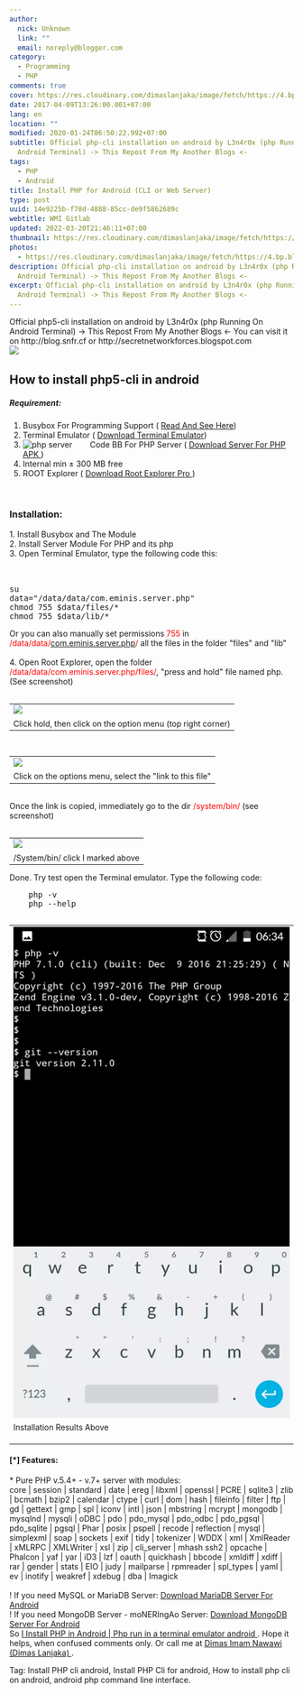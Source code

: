 ```yaml
---
author:
  nick: Unknown
  link: ""
  email: noreply@blogger.com
category:
  - Programming
  - PHP
comments: true
cover: https://res.cloudinary.com/dimaslanjaka/image/fetch/https://4.bp.blogspot.com/-3UATHL878wU/WKoXE11tarI/AAAAAAAAFAA/QhBnNJFo5QAiB4C04RKBG9zuFrP2Uhm4gCLcB/s1600/serverphp.jpg
date: 2017-04-09T13:26:00.001+07:00
lang: en
location: ""
modified: 2020-01-24T06:50:22.992+07:00
subtitle: Official php-cli installation on android by L3n4r0x (php Running On
  Android Terminal) -> This Repost From My Another Blogs <-
tags:
  - PHP
  - Android
title: Install PHP for Android (CLI or Web Server)
type: post
uuid: 14e9225b-f78d-4888-85cc-de9f5862689c
webtitle: WMI Gitlab
updated: 2022-03-20T21:46:11+07:00
thumbnail: https://res.cloudinary.com/dimaslanjaka/image/fetch/https://4.bp.blogspot.com/-3UATHL878wU/WKoXE11tarI/AAAAAAAAFAA/QhBnNJFo5QAiB4C04RKBG9zuFrP2Uhm4gCLcB/s1600/serverphp.jpg
photos:
  - https://res.cloudinary.com/dimaslanjaka/image/fetch/https://4.bp.blogspot.com/-3UATHL878wU/WKoXE11tarI/AAAAAAAAFAA/QhBnNJFo5QAiB4C04RKBG9zuFrP2Uhm4gCLcB/s1600/serverphp.jpg
description: Official php-cli installation on android by L3n4r0x (php Running On
  Android Terminal) -> This Repost From My Another Blogs <-
excerpt: Official php-cli installation on android by L3n4r0x (php Running On
  Android Terminal) -> This Repost From My Another Blogs <-
---
```


<div dir="ltr" style="text-align: left" trbidi="on">
  <div>
    Official php5-cli installation on android by L3n4r0x (php Running On Android Terminal) -&gt; This Repost From My Another Blogs &lt;- You can visit it on http://blog.snfr.cf or
    http://secretnetworkforces.blogspot.com
  </div>
  <img src="https://res.cloudinary.com/dimaslanjaka/image/fetch/https://4.bp.blogspot.com/-3UATHL878wU/WKoXE11tarI/AAAAAAAAFAA/QhBnNJFo5QAiB4C04RKBG9zuFrP2Uhm4gCLcB/s1600/serverphp.jpg" />
  <div>
    <h2>How to install php5-cli in android</h2>
    <h5>Requirement:</h5>
  </div>
  <ol>
    <li>
      Busybox For Programming Support (
      <a href="https://secretnetworkforces.blogspot.co.id/2017/02/busybox-for-programming-support.html?m=1" target="_blank" rel="noopener noreferer nofollow"> Read And See Here</a>)
    </li>
    <li>
      Terminal Emulator (
      <a href="http://android-terminal-emulator.id.uptodown.com/android/download&amp;usg=ALkJrhgo7D4q5JlIuFygyeD5GzdN6lUkNw" rel="noopener noreferer nofollow" target="_blank">
        Download Terminal Emulator</a
      >)
    </li>
    <li>
      <img alt="php server" src="https://res.cloudinary.com/dimaslanjaka/image/fetch/https://pic.apk4fun.com/9c/de/13/com.esminis.server.php-92149-qr-code.png" />&nbsp; &nbsp; &nbsp; &nbsp; Code
      BB&nbsp;For PHP Server ( <a href="https://www12.zippyshare.com/v/ZfZ59Qkh/file.html" target="_blank" rel="noopener noreferer nofollow"> Download Server For PHP APK </a> )
    </li>
    <li>Internal min ± 300 MB free</li>
    <li>ROOT Explorer ( <a href="https://rootexplorer.co/wp-content/uploads/2016/11/Root-Explorer-4.0.5.apk" target="_blank" rel="noopener noreferer nofollow"> Download Root Explorer Pro </a> )</li>
  </ol>
  <br />
  <h3></h3>
  <h3>Installation:</h3>
  <div>1. Install Busybox and The Module</div>
  <div>2. Install Server Module For PHP and its php</div>
  <div>3. Open Terminal Emulator, type the following code this:</div>
  <div><br /></div>
  <div>
    <pre><br>su<br>data="/data/data/com.eminis.server.php"<br>chmod 755 $data/files/*<br>chmod 755 $data/lib/*<br></pre>
    Or you can also manually set permissions <span style="color: red">755</span> in
    <span style="color: red">/data/data/<a href="http://web-manajemen.blogspot.com/search?q=com.eminis.server.php" target="_blank">com.eminis.server.php</a>/</span> all the files in the folder "files"
    and "lib" <br />
    <br />
    4. Open Root Explorer, open the folder <span style="color: red">/data/data/com.eminis.server.php/files/</span>, "press and hold" file named php. (See screenshot) <br />
    <br />
    <table align="center" cellpadding="0" cellspacing="0">
      <tbody>
        <tr>
          <td>
            <a
              href="https://3.bp.blogspot.com/-4Vxims5hNn0/WKoef7HN-QI/AAAAAAAAFAQ/mMoYicL08MoveNutmUxI0BCyLHPyOA3uACLcB/s1600/Screenshot_2017-02-09-07-28-29-picsay.png"
              rel="noopener noreferer nofollow">
              <img
                border="0"
                src="https://res.cloudinary.com/dimaslanjaka/image/fetch/https://3.bp.blogspot.com/-4Vxims5hNn0/WKoef7HN-QI/AAAAAAAAFAQ/mMoYicL08MoveNutmUxI0BCyLHPyOA3uACLcB/s1600/Screenshot_2017-02-09-07-28-29-picsay.png" />
            </a>
          </td>
        </tr>
        <tr>
          <td>Click hold, then click on the option menu (top right corner)</td>
        </tr>
      </tbody>
    </table>
    <br />
    <table align="center" cellpadding="0" cellspacing="0">
      <tbody>
        <tr>
          <td>
            <a
              href="https://4.bp.blogspot.com/-qL_df_2RacQ/WKoeooYyN3I/AAAAAAAAFAU/mi7d1QL1JyAMaYaAgZxWUXIf0LmPI8HTgCLcB/s1600/Screenshot_2017-02-09-07-23-51-picsay.png"
              rel="noopener noreferer nofollow">
              <img
                border="0"
                src="https://res.cloudinary.com/dimaslanjaka/image/fetch/https://4.bp.blogspot.com/-qL_df_2RacQ/WKoeooYyN3I/AAAAAAAAFAU/mi7d1QL1JyAMaYaAgZxWUXIf0LmPI8HTgCLcB/s1600/Screenshot_2017-02-09-07-23-51-picsay.png" />
            </a>
          </td>
        </tr>
        <tr>
          <td>Click on the options menu, select the "link to this file"</td>
        </tr>
      </tbody>
    </table>
    <div><br /></div>
    <div>Once the link is copied, immediately go to the dir <span style="color: red">/system/bin/</span> (see screenshot)</div>
    <br />
    <table align="center" cellpadding="0" cellspacing="0">
      <tbody>
        <tr>
          <td>
            <a
              href="https://3.bp.blogspot.com/-TkMyPvubUss/WKofgR_YJZI/AAAAAAAAFAc/jnmWoy_Lv149VobN4CVyKrmbGKdKVCeCgCLcB/s1600/Screenshot_2017-02-09-07-24-10-picsay.png"
              rel="noopener noreferer nofollow">
              <img
                border="0"
                src="https://res.cloudinary.com/dimaslanjaka/image/fetch/https://3.bp.blogspot.com/-TkMyPvubUss/WKofgR_YJZI/AAAAAAAAFAc/jnmWoy_Lv149VobN4CVyKrmbGKdKVCeCgCLcB/s1600/Screenshot_2017-02-09-07-24-10-picsay.png" />
            </a>
          </td>
        </tr>
        <tr>
          <td>/System/bin/ click I marked above</td>
        </tr>
      </tbody>
    </table>
    Done. Try test open the Terminal emulator. Type the following code: <br />
    <pre>
    php -v
    php --help
    </pre>
    <table align="center" cellpadding="0" cellspacing="0">
      <tbody>
        <tr>
          <td>
            <a
              href="https://scontent-icn1-1.xx.fbcdn.net/v/t1.0-9/fr/cp0/e15/q65/16681945_1737945366535452_7911565320819698077_n.png.jpg?efg=eyJpIjoidCJ9&amp;_nc_eui2=v1%3AAeHINJr_n4BocgCIOoIv5Of91PA65CcH0sY_WavQVXTlxnXFlUbfatL4PIoNcwX8LIVHwjq8xGa8zxSqvIS9x7GUrWL5COW0Tkat7Uv4LJs5rA&amp;oh=ce40fc8acc02caf728a9956a95ad6b3e&amp;oe=5939A832"
              rel="noopener noreferer nofollow">
              <img border="0" src="instal-php-cli-pada-android-instalasi/terminal-preview.webp" />
            </a>
          </td>
        </tr>
        <tr>
          <td>
            Installation Results Above <br />
            <br />
          </td>
        </tr>
      </tbody>
    </table>
    <h4 style="text-align: left">[*] Features:</h4>
  </div>
  <div>
    * Pure PHP v.5.4+ - v.7+ server with modules:<br />
    core | session | standard | date | ereg | libxml | openssl | PCRE | sqlite3 | zlib | bcmath | bzip2 | calendar | ctype | curl | dom | hash | fileinfo | filter | ftp | gd | gettext | gmp | spl |
    iconv | intl | json | mbstring | mcrypt | mongodb | mysqlnd | mysqli | oDBC | pdo | pdo_mysql | pdo_odbc | pdo_pgsql | pdo_sqlite | pgsql | Phar | posix | pspell | recode | reflection | mysql |
    simplexml | soap | sockets | exif | tidy | tokenizer | WDDX | xml | XmlReader | xMLRPC | XMLWriter | xsl | zip | cli_server | mhash ssh2 | opcache | Phalcon | yaf | yar | iD3 | lzf | oauth |
    quickhash | bbcode | xmldiff | xdiff | rar | gender | stats | EIO | judy | mailparse | rpmreader | spl_types | yaml | ev | inotify | weakref | xdebug | dba | Imagick
  </div>
  <div><br /></div>
  <div>
    ! If you need MySQL or MariaDB Server:
    <a href="https://play.google.com/store/apps/details?id=com.esminis.server.mariadb" target="_blank" rel="noopener noreferer nofollow">Download MariaDB Server For Android</a><br />
    ! If you need MongoDB Server - moNERIngAo Server:&nbsp;<a href="https://play.google.com/store/apps/details?id=com.esminis.server.mongodb" target="_blank" rel="noopener noreferer nofollow"
      >Download MongoDB Server For Android</a
    >
  </div>
  <div>
    So <a href="https://google.nl/search?q=install+php-cli+L3n4r0x" rel="noopener noreferer nofollow"> I Install PHP in Android | </a>
    <a href="https://google.tk/search?q=install+php-cli+L3n4r0x" rel="noopener noreferer nofollow"> Php run in a terminal emulator android </a> . Hope it helps, when confused comments only. Or call me
    at <a href="https://fb.me/dimaslanjaka1" target="_blank" rel="noopener noreferer nofollow"> Dimas Imam Nawawi (Dimas Lanjaka) </a> .
  </div>
</div>
<div class="w3-right w3-text-grey"><p>Tag: Install PHP cli android, Install PHP Cli for android, How to install php cli on android, android php command line interface.</p></div>
